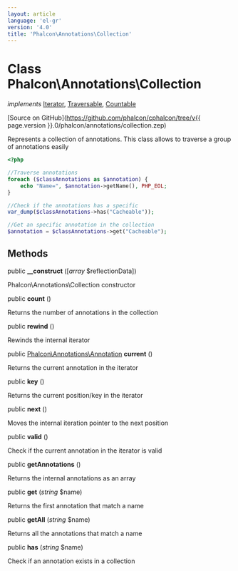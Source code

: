 ```yaml
---
layout: article
language: 'el-gr'
version: '4.0'
title: 'Phalcon\Annotations\Collection'
---
```

# Class **Phalcon\Annotations\Collection**

*implements* [Iterator](https://php.net/manual/en/class.iterator.php), [Traversable](https://php.net/manual/en/class.traversable.php), [Countable](https://php.net/manual/en/class.countable.php)

[Source on GitHub](https://github.com/phalcon/cphalcon/tree/v{{ page.version }}.0/phalcon/annotations/collection.zep)

Represents a collection of annotations. This class allows to traverse a group of annotations easily

```php
<?php

//Traverse annotations
foreach ($classAnnotations as $annotation) {
    echo "Name=", $annotation->getName(), PHP_EOL;
}

//Check if the annotations has a specific
var_dump($classAnnotations->has("Cacheable"));

//Get an specific annotation in the collection
$annotation = $classAnnotations->get("Cacheable");

```

## Methods

public **__construct** ([*array* $reflectionData])

Phalcon\Annotations\Collection constructor

public **count** ()

Returns the number of annotations in the collection

public **rewind** ()

Rewinds the internal iterator

public [Phalcon\Annotations\Annotation](Phalcon_Annotations_Annotation) **current** ()

Returns the current annotation in the iterator

public **key** ()

Returns the current position/key in the iterator

public **next** ()

Moves the internal iteration pointer to the next position

public **valid** ()

Check if the current annotation in the iterator is valid

public **getAnnotations** ()

Returns the internal annotations as an array

public **get** (*string* $name)

Returns the first annotation that match a name

public **getAll** (*string* $name)

Returns all the annotations that match a name

public **has** (*string* $name)

Check if an annotation exists in a collection